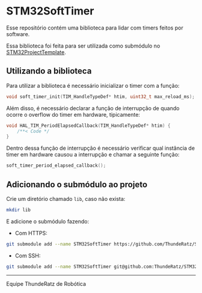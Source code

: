 # STM32SoftTimer

Esse repositório contém uma biblioteca para lidar com timers feitos por software.

Essa biblioteca foi feita para ser utilizada como submódulo no [STM32ProjectTemplate](https://github.com/ThundeRatz/STM32ProjectTemplate).

## Utilizando a biblioteca

Para utilizar a biblioteca é necessário inicializar o timer com a função:

```C
void soft_timer_init(TIM_HandleTypeDef* htim, uint32_t max_reload_ms);
```
Além disso, é necessário declarar a função de interrupção de quando ocorre o overflow do timer em hardware, tipicamente:

```C
void HAL_TIM_PeriodElapsedCallback(TIM_HandleTypeDef* htim) {
    /**< Code */
}
```
Dentro dessa função de interrupção é necessário verificar qual instância de timer em hardware causou a interrupção e chamar a seguinte função:

```C
soft_timer_period_elapsed_callback();
```

## Adicionando o submódulo ao projeto

Crie um diretório chamado `lib`, caso não exista:

```bash
mkdir lib
```
E adicione o submódulo fazendo:

* Com HTTPS:
```bash
git submodule add --name STM32SoftTimer https://github.com/ThundeRatz/STM32SoftTimer.git lib/STM32SoftTimer
```

* Com SSH:
```bash
git submodule add --name STM32SoftTimer git@github.com:ThundeRatz/STM32SoftTimer.git lib/STM32SoftTimer
```

---------------------

Equipe ThundeRatz de Robótica
